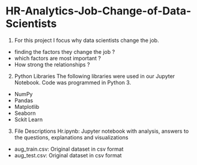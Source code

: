# HR-Analytics-Job-Change-of-Data-Scientists
1. For this project I focus why data scientists change the job.
- finding the factors they change the job ?
- which factors are most important ?
- How strong the relationships ?

2. Python Libraries
The following libraries were used in our Jupyter Notebook. Code was programmed in Python 3.
- NumPy
- Pandas
- Matplotlib
- Seaborn
- Sckit Learn

3. File Descriptions
Hr.ipynb: Jupyter notebook with analysis, answers to the questions, explanations and visualizations

- aug_train.csv: Original dataset in csv format
- aug_test.csv: Original dataset in csv format 
